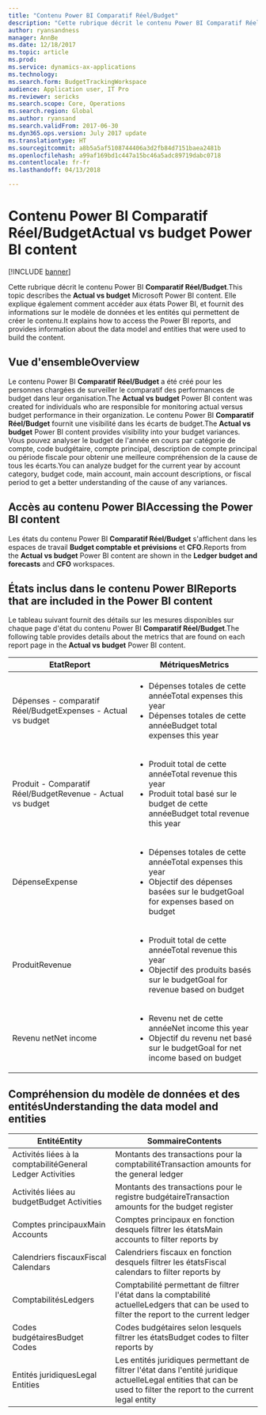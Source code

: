 ```yaml
---
title: "Contenu Power BI Comparatif Réel/Budget"
description: "Cette rubrique décrit le contenu Power BI Comparatif Réel/Budget. Elle explique également comment accéder aux états inclus dans le contenu, et fournit des informations sur le modèle de données et les entités qui permettent de créer le contenu."
author: ryansandness
manager: AnnBe
ms.date: 12/18/2017
ms.topic: article
ms.prod: 
ms.service: dynamics-ax-applications
ms.technology: 
ms.search.form: BudgetTrackingWorkspace
audience: Application user, IT Pro
ms.reviewer: sericks
ms.search.scope: Core, Operations
ms.search.region: Global
ms.author: ryansand
ms.search.validFrom: 2017-06-30
ms.dyn365.ops.version: July 2017 update
ms.translationtype: HT
ms.sourcegitcommit: a8b5a5af5108744406a3d2fb84d7151baea2481b
ms.openlocfilehash: a99af169bd1c447a15bc46a5adc89719dabc0718
ms.contentlocale: fr-fr
ms.lasthandoff: 04/13/2018

---
```


# <a name="actual-vs-budget-power-bi-content"></a><span data-ttu-id="8b5fb-104">Contenu Power BI Comparatif Réel/Budget</span><span class="sxs-lookup"><span data-stu-id="8b5fb-104">Actual vs budget Power BI content</span></span>

[!INCLUDE [banner](../includes/banner.md)]

<span data-ttu-id="8b5fb-105">Cette rubrique décrit le contenu Power BI **Comparatif Réel/Budget**.</span><span class="sxs-lookup"><span data-stu-id="8b5fb-105">This topic describes the **Actual vs budget** Microsoft Power BI content.</span></span> <span data-ttu-id="8b5fb-106">Elle explique également comment accéder aux états Power BI, et fournit des informations sur le modèle de données et les entités qui permettent de créer le contenu.</span><span class="sxs-lookup"><span data-stu-id="8b5fb-106">It explains how to access the Power BI reports, and provides information about the data model and entities that were used to build the content.</span></span> 

## <a name="overview"></a><span data-ttu-id="8b5fb-107">Vue d'ensemble</span><span class="sxs-lookup"><span data-stu-id="8b5fb-107">Overview</span></span>

<span data-ttu-id="8b5fb-108">Le contenu Power BI **Comparatif Réel/Budget** a été créé pour les personnes chargées de surveiller le comparatif des performances de budget dans leur organisation.</span><span class="sxs-lookup"><span data-stu-id="8b5fb-108">The **Actual vs budget** Power BI content was created for individuals who are responsible for monitoring actual versus budget performance in their organization.</span></span> <span data-ttu-id="8b5fb-109">Le contenu Power BI **Comparatif Réel/Budget** fournit une visibilité dans les écarts de budget.</span><span class="sxs-lookup"><span data-stu-id="8b5fb-109">The **Actual vs budget** Power BI content provides visibility into your budget variances.</span></span> <span data-ttu-id="8b5fb-110">Vous pouvez analyser le budget de l'année en cours par catégorie de compte, code budgétaire, compte principal, description de compte principal ou période fiscale pour obtenir une meilleure compréhension de la cause de tous les écarts.</span><span class="sxs-lookup"><span data-stu-id="8b5fb-110">You can analyze budget for the current year by account category, budget code, main account, main account descriptions, or fiscal period to get a better understanding of the cause of any variances.</span></span> 

## <a name="accessing-the-power-bi-content"></a><span data-ttu-id="8b5fb-111">Accès au contenu Power BI</span><span class="sxs-lookup"><span data-stu-id="8b5fb-111">Accessing the Power BI content</span></span>
<span data-ttu-id="8b5fb-112">Les états du contenu Power BI **Comparatif Réel/Budget** s'affichent dans les espaces de travail **Budget comptable et prévisions** et **CFO**.</span><span class="sxs-lookup"><span data-stu-id="8b5fb-112">Reports from the **Actual vs budget** Power BI content are shown in the **Ledger budget and forecasts** and **CFO** workspaces.</span></span>

## <a name="reports-that-are-included-in-the-power-bi-content"></a><span data-ttu-id="8b5fb-113">États inclus dans le contenu Power BI</span><span class="sxs-lookup"><span data-stu-id="8b5fb-113">Reports that are included in the Power BI content</span></span>
<span data-ttu-id="8b5fb-114">Le tableau suivant fournit des détails sur les mesures disponibles sur chaque page d'état du contenu Power BI **Comparatif Réel/Budget**.</span><span class="sxs-lookup"><span data-stu-id="8b5fb-114">The following table provides details about the metrics that are found on each report page in the **Actual vs budget** Power BI content.</span></span>


|           <span data-ttu-id="8b5fb-115">Etat</span><span class="sxs-lookup"><span data-stu-id="8b5fb-115">Report</span></span>            |                                       <span data-ttu-id="8b5fb-116">Métriques</span><span class="sxs-lookup"><span data-stu-id="8b5fb-116">Metrics</span></span>                                        |
|-----------------------------|--------------------------------------------------------------------------------------|
| <span data-ttu-id="8b5fb-117">Dépenses - comparatif Réel/Budget</span><span class="sxs-lookup"><span data-stu-id="8b5fb-117">Expenses - Actual vs budget</span></span> |  <ul><li><span data-ttu-id="8b5fb-118">Dépenses totales de cette année</span><span class="sxs-lookup"><span data-stu-id="8b5fb-118">Total expenses this year</span></span></li><li><span data-ttu-id="8b5fb-119">Dépenses totales de cette année</span><span class="sxs-lookup"><span data-stu-id="8b5fb-119">Budget total expenses this year</span></span></li></ul>  |
| <span data-ttu-id="8b5fb-120">Produit - Comparatif Réel/Budget</span><span class="sxs-lookup"><span data-stu-id="8b5fb-120">Revenue - Actual vs budget</span></span>  |   <ul><li><span data-ttu-id="8b5fb-121">Produit total de cette année</span><span class="sxs-lookup"><span data-stu-id="8b5fb-121">Total revenue this year</span></span></li><li><span data-ttu-id="8b5fb-122">Produit total basé sur le budget de cette année</span><span class="sxs-lookup"><span data-stu-id="8b5fb-122">Budget total revenue this year</span></span></li><ul>    |
|           <span data-ttu-id="8b5fb-123">Dépense</span><span class="sxs-lookup"><span data-stu-id="8b5fb-123">Expense</span></span>           | <ul><li><span data-ttu-id="8b5fb-124">Dépenses totales de cette année</span><span class="sxs-lookup"><span data-stu-id="8b5fb-124">Total expenses this year</span></span></li><li><span data-ttu-id="8b5fb-125">Objectif des dépenses basées sur le budget</span><span class="sxs-lookup"><span data-stu-id="8b5fb-125">Goal for expenses based on budget</span></span> </li><ul> |
|           <span data-ttu-id="8b5fb-126">Produit</span><span class="sxs-lookup"><span data-stu-id="8b5fb-126">Revenue</span></span>           |  <ul><li><span data-ttu-id="8b5fb-127">Produit total de cette année</span><span class="sxs-lookup"><span data-stu-id="8b5fb-127">Total revenue this year</span></span></li><li><span data-ttu-id="8b5fb-128">Objectif des produits basés sur le budget</span><span class="sxs-lookup"><span data-stu-id="8b5fb-128">Goal for revenue based on budget</span></span> </li><ul>  |
|         <span data-ttu-id="8b5fb-129">Revenu net</span><span class="sxs-lookup"><span data-stu-id="8b5fb-129">Net income</span></span>          |  <ul><li><span data-ttu-id="8b5fb-130">Revenu net de cette année</span><span class="sxs-lookup"><span data-stu-id="8b5fb-130">Net income this year</span></span></li><li><span data-ttu-id="8b5fb-131">Objectif du revenu net basé sur le budget</span><span class="sxs-lookup"><span data-stu-id="8b5fb-131">Goal for net income based on budget</span></span> </li><ul>  |

## <a name="understanding-the-data-model-and-entities"></a><span data-ttu-id="8b5fb-132">Compréhension du modèle de données et des entités</span><span class="sxs-lookup"><span data-stu-id="8b5fb-132">Understanding the data model and entities</span></span>

|          <span data-ttu-id="8b5fb-133">Entité</span><span class="sxs-lookup"><span data-stu-id="8b5fb-133">Entity</span></span>           |                                     <span data-ttu-id="8b5fb-134">Sommaire</span><span class="sxs-lookup"><span data-stu-id="8b5fb-134">Contents</span></span>                                     |
|---------------------------|----------------------------------------------------------------------------------|
| <span data-ttu-id="8b5fb-135">Activités liées à la comptabilité</span><span class="sxs-lookup"><span data-stu-id="8b5fb-135">General Ledger Activities</span></span> |                    <span data-ttu-id="8b5fb-136">Montants des transactions pour la comptabilité</span><span class="sxs-lookup"><span data-stu-id="8b5fb-136">Transaction amounts for the general ledger</span></span>                    |
|     <span data-ttu-id="8b5fb-137">Activités liées au budget</span><span class="sxs-lookup"><span data-stu-id="8b5fb-137">Budget Activities</span></span>     |                   <span data-ttu-id="8b5fb-138">Montants des transactions pour le registre budgétaire</span><span class="sxs-lookup"><span data-stu-id="8b5fb-138">Transaction amounts for the budget register</span></span>                    |
|       <span data-ttu-id="8b5fb-139">Comptes principaux</span><span class="sxs-lookup"><span data-stu-id="8b5fb-139">Main Accounts</span></span>       |                        <span data-ttu-id="8b5fb-140">Comptes principaux en fonction desquels filtrer les états</span><span class="sxs-lookup"><span data-stu-id="8b5fb-140">Main accounts to filter reports by</span></span>                        |
|     <span data-ttu-id="8b5fb-141">Calendriers fiscaux</span><span class="sxs-lookup"><span data-stu-id="8b5fb-141">Fiscal Calendars</span></span>      |                      <span data-ttu-id="8b5fb-142">Calendriers fiscaux en fonction desquels filtrer les états</span><span class="sxs-lookup"><span data-stu-id="8b5fb-142">Fiscal calendars to filter reports by</span></span>                       |
|          <span data-ttu-id="8b5fb-143">Comptabilités</span><span class="sxs-lookup"><span data-stu-id="8b5fb-143">Ledgers</span></span>          |       <span data-ttu-id="8b5fb-144">Comptabilité permettant de filtrer l'état dans la comptabilité actuelle</span><span class="sxs-lookup"><span data-stu-id="8b5fb-144">Ledgers that can be used to filter the report to the current ledger</span></span>        |
|       <span data-ttu-id="8b5fb-145">Codes budgétaires</span><span class="sxs-lookup"><span data-stu-id="8b5fb-145">Budget Codes</span></span>        |                        <span data-ttu-id="8b5fb-146">Codes budgétaires selon lesquels filtrer les états</span><span class="sxs-lookup"><span data-stu-id="8b5fb-146">Budget codes to filter reports by</span></span>                         |
|      <span data-ttu-id="8b5fb-147">Entités juridiques</span><span class="sxs-lookup"><span data-stu-id="8b5fb-147">Legal Entities</span></span>       | <span data-ttu-id="8b5fb-148">Les entités juridiques permettant de filtrer l'état dans l'entité juridique actuelle</span><span class="sxs-lookup"><span data-stu-id="8b5fb-148">Legal entities that can be used to filter the report to the current legal entity</span></span> |


